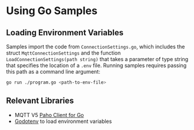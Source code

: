 # Using Go Samples

## Loading Environment Variables
Samples import the code from `ConnectionSettings.go`, which includes the struct `MqttConnectionSettings` and the function `LoadConnectionSettings(path string)` that takes a parameter of type string that specifies the location of a `.env` file. Running samples requires passing this path as a command line argument:

```bash
go run ./program.go <path-to-env-file>
```

## Relevant Libraries
- MQTT V5 [Paho Client for Go](https://github.com/eclipse/paho.golang)
- [Godotenv](https://github.com/joho/godotenv) to load environment variables
